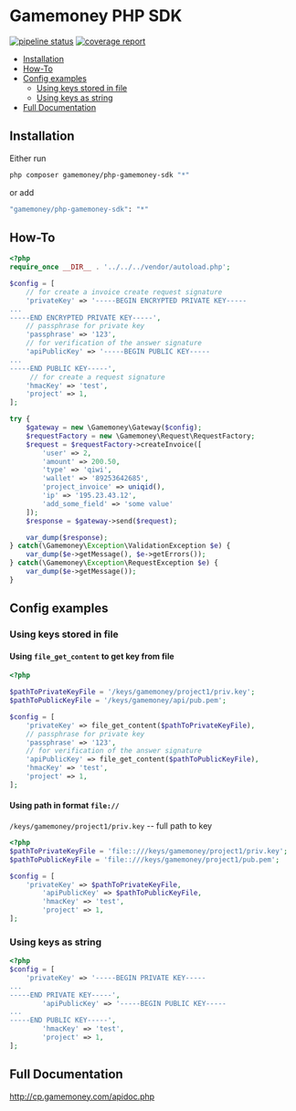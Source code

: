 # Gamemoney PHP SDK

[![pipeline status](https://git.onmoon.ru/gamemoney/gamemoney-sdk/badges/master/pipeline.svg)](https://git.onmoon.ru/gamemoney/gamemoney-sdk/commits/master) [![coverage report](https://git.onmoon.ru/gamemoney/gamemoney-sdk/badges/master/coverage.svg)](https://git.onmoon.ru/gamemoney/gamemoney-sdk/commits/master)

* [Installation](#installation)
* [How-To](#how-to)
* [Config examples](#config-examples)
    * [Using keys stored in file](#using-keys-stored-in-file)
    * [Using keys as string](#using-keys-as-string)
* [Full Documentation](#full-documentation)

## Installation

Either run

```sh
php composer gamemoney/php-gamemoney-sdk "*"
```

or add

```sh
"gamemoney/php-gamemoney-sdk": "*"
```

## How-To

```php
<?php
require_once __DIR__ . '../../../vendor/autoload.php';

$config = [
    // for create a invoice create request signature
    'privateKey' => '-----BEGIN ENCRYPTED PRIVATE KEY-----
...
-----END ENCRYPTED PRIVATE KEY-----',
    // passphrase for private key
    'passphrase' => '123',
    // for verification of the answer signature
    'apiPublicKey' => '-----BEGIN PUBLIC KEY-----
...
-----END PUBLIC KEY-----',
     // for create a request signature
    'hmacKey' => 'test',
    'project' => 1,
];

try {
    $gateway = new \Gamemoney\Gateway($config);
    $requestFactory = new \Gamemoney\Request\RequestFactory;
    $request = $requestFactory->createInvoice([
        'user' => 2,
        'amount' => 200.50,
        'type' => 'qiwi',
        'wallet' => '89253642685',
        'project_invoice' => uniqid(),
        'ip' => '195.23.43.12',
        'add_some_field' => 'some value'
    ]);
    $response = $gateway->send($request);

    var_dump($response);
} catch(\Gamemoney\Exception\ValidationException $e) {
    var_dump($e->getMessage(), $e->getErrors());
} catch(\Gamemoney\Exception\RequestException $e) {
    var_dump($e->getMessage());
}
```
## Config examples

### Using keys stored in file

#### Using `file_get_content` to get key from file
```php
<?php

$pathToPrivateKeyFile = '/keys/gamemoney/project1/priv.key';
$pathToPublicKeyFile = '/keys/gamemoney/api/pub.pem';

$config = [
    'privateKey' => file_get_content($pathToPrivateKeyFile),
    // passphrase for private key
    'passphrase' => '123',
    // for verification of the answer signature
    'apiPublicKey' => file_get_content($pathToPublicKeyFile),
    'hmacKey' => 'test',
    'project' => 1,
];
```
#### Using path in format `file://`

`/keys/gamemoney/project1/priv.key` -- full path to key

```php
<?php
$pathToPrivateKeyFile = 'file::///keys/gamemoney/project1/priv.key';
$pathToPublicKeyFile = 'file::///keys/gamemoney/project1/pub.pem';

$config = [
    'privateKey' => $pathToPrivateKeyFile,
        'apiPublicKey' => $pathToPublicKeyFile,
        'hmacKey' => 'test',
        'project' => 1,
];
```

### Using keys as string
```php
<?php
$config = [
    'privateKey' => '-----BEGIN PRIVATE KEY-----
...
-----END PRIVATE KEY-----',
        'apiPublicKey' => '-----BEGIN PUBLIC KEY-----
...
-----END PUBLIC KEY-----',
        'hmacKey' => 'test',
        'project' => 1,
];
```
## Full Documentation

http://cp.gamemoney.com/apidoc.php